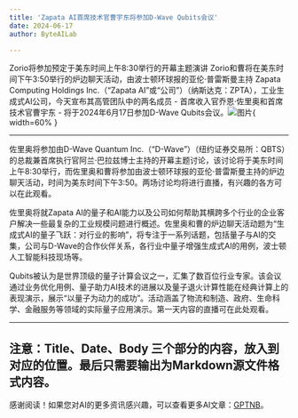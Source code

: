 ```yaml
---
title: 'Zapata AI首席技术官曹宇东将参加D-Wave Qubits会议'
date: 2024-06-17
author: ByteAILab

---
```


Zorio将参加预定于美东时间上午8:30举行的开幕主题演讲
Zorio和曹将在美东时间下午3:50举行的炉边聊天活动，由波士顿环球报的亚伦·普雷斯曼主持
Zapata Computing Holdings Inc.（“Zapata AI”或“公司”）（纳斯达克：ZPTA），工业生成式AI公司，今天宣布其高管团队中的两名成员 - 首席收入官乔恩·佐里奥和首席技术官曹宇东 - 将于2024年6月17日参加D-Wave Qubits会议。![图片](https://ai-techpark.com/wp-content/uploads/2024/06/Zapata-960x540.jpg){ width=60% }

---
佐里奥将参加由D-Wave Quantum Inc.（“D-Wave”）（纽约证券交易所：QBTS）的总裁兼首席执行官阿兰·巴拉兹博士主持的开幕主题讨论，该讨论将于美东时间上午8:30举行，而佐里奥和曹将参加由波士顿环球报的亚伦·普雷斯曼主持的炉边聊天活动，时间为美东时间下午3:50。两场讨论均将进行直播，有兴趣的各方可以在此观看。

佐里奥将就Zapata AI的量子和AI能力以及公司如何帮助其横跨多个行业的企业客户解决一些最复杂的工业规模问题进行概述。佐里奥和曹的炉边聊天活动题为“生成式AI的量子飞跃：对行业的影响”，将专注于一系列话题，包括量子与AI的交集，公司与D-Wave的合作伙伴关系，各行业中量子增强生成式AI的用例，波士顿人工智能科技现场等。

Qubits被认为是世界顶级的量子计算会议之一，汇集了数百位行业专家。该会议通过业务优化用例、量子助力AI技术的进展以及量子退火计算性能在经典计算上的表现演示，展示“以量子为动力的成功”。活动涵盖了物流和制造、政府、生命科学、金融服务等领域的实际量子应用演示。第一天内容的直播可在此处观看。

---

注意：Title、Date、Body 三个部分的内容，放入到对应的位置。最后只需要输出为Markdown源文件格式内容。
---
感谢阅读！如果您对AI的更多资讯感兴趣，可以查看更多AI文章：[GPTNB](https://gptnb.com)。